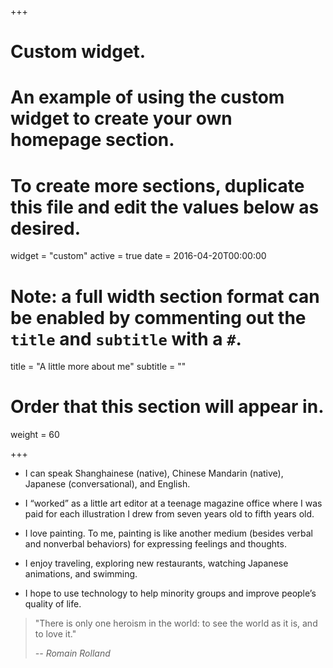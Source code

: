 +++
# Custom widget.
# An example of using the custom widget to create your own homepage section.
# To create more sections, duplicate this file and edit the values below as desired.
widget = "custom"
active = true
date = 2016-04-20T00:00:00

# Note: a full width section format can be enabled by commenting out the `title` and `subtitle` with a `#`.
title = "A little more about me"
subtitle = ""

# Order that this section will appear in.
weight = 60

+++

- I can speak Shanghainese (native), Chinese Mandarin (native), Japanese (conversational), and English.

- I “worked” as a little art editor at a teenage magazine office where I was paid for each illustration I drew from seven years old to fifth years old. 

- I love painting. To me, painting is like another medium (besides verbal and nonverbal behaviors) for expressing feelings and thoughts.

- I enjoy traveling, exploring new restaurants, watching Japanese animations, and swimming.

- I hope to use technology to help minority groups and improve people’s quality of life.

> "There is only one heroism in the world: to see the world as it is, and to love it."
>
> <cite>-- Romain Rolland</cite>
